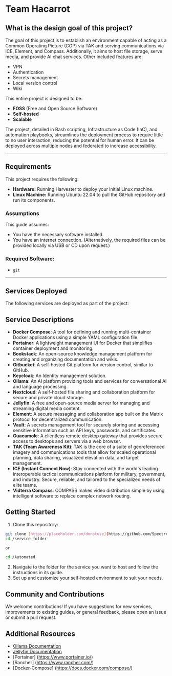 # Team Hacarrot

## What is the design goal of this project?
The goal of this project is to establish an environment capable of acting as a Common Operating Picture (COP) via TAK and serving communications via ICE, Element, and Compass. Additionally, it aims to host file storage, serve media, and provide AI chat services. Other included features are:

- VPN
- Authentication
- Secrets management
- Local version control
- Wiki

This entire project is designed to be:
- **FOSS** (Free and Open Source Software)
- **Self-hosted**
- **Scalable**

The project, detailed in Bash scripting, Infrastructure as Code (IaC), and automation playbooks, streamlines the deployment process to require little to no user interaction, reducing the potential for human error. It can be deployed across multiple nodes and federated to increase accessibility.

---

## Requirements
This project requires the following:

- **Hardware:** Running Harvester to deploy your initial Linux machine.
- **Linux Machine:** Running Ubuntu 22.04 to pull the GitHub repository and run its components.

### Assumptions
This guide assumes:
- You have the necessary software installed.
- You have an internet connection. (Alternatively, the required files can be provided locally via USB or CD upon request.)

### Required Software:
- `git`

---

## Services Deployed
The following services are deployed as part of the project:

## Service Descriptions

- **Docker Compose**: A tool for defining and running multi-container Docker applications using a simple YAML configuration file.  
- **Portainer**: A lightweight management UI for Docker that simplifies container deployment and monitoring.  
- **Bookstack**: An open-source knowledge management platform for creating and organizing documentation and wikis.  
- **Gitbucket**: A self-hosted Git platform for version control, similar to GitHub.  
- **Keycloak**: An Identity management solution. 
- **Ollama**: An AI platform providing tools and services for conversational AI and language processing.  
- **Nextcloud**: A self-hosted file sharing and collaboration platform for secure and private cloud storage.  
- **Jellyfin**: A free and open-source media server for managing and streaming digital media content.  
- **Element**: A secure messaging and collaboration app built on the Matrix protocol for decentralized communication.  
- **Vault**: A secrets management tool for securely storing and accessing sensitive information such as API keys, passwords, and certificates.  
- **Guacamole**: A clientless remote desktop gateway that provides secure access to desktops and servers via a web browser.  
- **TAK (Team Awareness Kit)**: TAK is the core of a suite of georeferenced imagery and communications tools that allow for scaled operational planning, data sharing, visualized elevation data, and target management. 
- **ICE (Instant Connect Now)**: Stay connected with the world's leading interoperable tactical communications platform for military, government, and industry. Secure, reliable, and tailored to the specialized needs of elite teams. 
- **Vidterra Compass**: COMPASS makes video distribution simple by using intelligent software to replace complex network routing.

## Getting Started
1. Clone this repository:
```bash
git clone [https://placeholder.com/donotuse](https://github.com/Spectrewolf2/Selfhost)
cd /service folder 

or

cd /Automated
```

2. Navigate to the folder for the service you want to host and follow the instructions in its guide.
3. Set up and customize your self-hosted environment to suit your needs.

## Community and Contributions
We welcome contributions! If you have suggestions for new services, improvements to existing guides, or general feedback, please open an issue or submit a pull request.



## Additional Resources
* [Ollama Documentation](https://ollama.ai/docs)
* [Jellyfin Documentation](https://jellyfin.org/docs)
* [Portainer] (https://www.portainer.io/)
* [Rancher] (https://www.rancher.com/)
* [Docker-Compose] (https://docs.docker.com/compose/)
